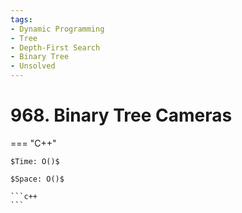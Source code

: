 ```yaml
---
tags:
- Dynamic Programming
- Tree
- Depth-First Search
- Binary Tree
- Unsolved
---
```



# 968. Binary Tree Cameras

=== "C++"

    $Time: O()$

    $Space: O()$

    ```c++
    ```